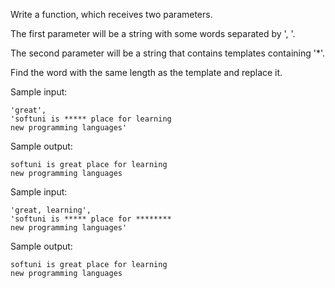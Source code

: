 Write a function, which receives two parameters.

The first parameter will be a string with some words separated by ', '.

The second parameter will be a string that contains templates containing '*'.

Find the word with the same length as the template and replace it.


Sample input:

    'great',
    'softuni is ***** place for learning
    new programming languages'

Sample output:

    softuni is great place for learning
    new programming languages

Sample input:

    'great, learning',
    'softuni is ***** place for ********
    new programming languages'

Sample output:

    softuni is great place for learning
    new programming languages

